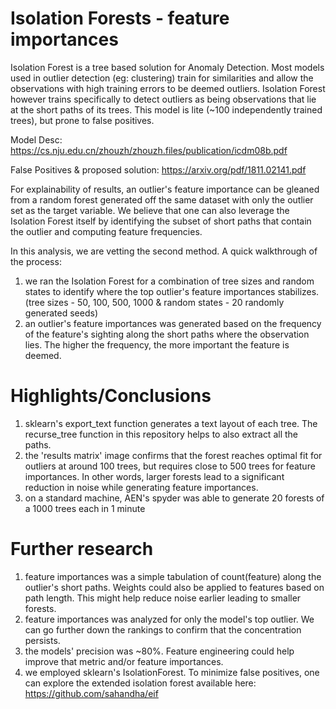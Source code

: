 # Isolation Forests - feature importances

Isolation Forest is a tree based solution for Anomaly Detection. Most models used in outlier detection (eg: clustering) train for similarities and allow the observations with high training errors to be deemed outliers. Isolation Forest however trains specifically to detect outliers as being observations that lie at the short paths of its trees. This model is lite (~100 independently trained trees), but prone to false positives. 

Model Desc: https://cs.nju.edu.cn/zhouzh/zhouzh.files/publication/icdm08b.pdf

False Positives & proposed solution: https://arxiv.org/pdf/1811.02141.pdf

For explainability of results, an outlier's feature importance can be gleaned from a random forest generated off the same dataset with only the outlier set as the target variable. We believe that one can also leverage the Isolation Forest itself by identifying the subset of short paths that contain the outlier and computing feature frequencies.

In this analysis, we are vetting the second method. A quick walkthrough of the process:
1) we ran the Isolation Forest for a combination of tree sizes and random states to identify where the top outlier's feature importances stabilizes.
    (tree sizes - 50, 100, 500, 1000 & random states - 20 randomly generated seeds)
2) an outlier's feature importances was generated based on the frequency of the feature's sighting along the short paths where the observation lies. The higher the frequency, the more important the feature is deemed.

# Highlights/Conclusions
1) sklearn's export_text function generates a text layout of each tree. The recurse_tree function in this repository helps to also extract all the paths.
2) the 'results matrix' image confirms that the forest reaches optimal fit for outliers at around 100 trees, but requires close to 500 trees for feature importances. In other words, larger forests lead to a significant reduction in noise while generating feature importances.
3) on a standard machine, AEN's spyder was able to generate 20 forests of a 1000 trees each in 1 minute


# Further research
1) feature importances was a simple tabulation of count(feature) along the outlier's short paths. Weights could also be applied to features based on path length. This might help reduce noise earlier leading to smaller forests.
2) feature importances was analyzed for only the model's top outlier. We can go further down the rankings to confirm that the concentration persists.
3) the models' precision was ~80%. Feature engineering could help improve that metric and/or feature importances.
4) we employed sklearn's IsolationForest. To minimize false positives, one can explore the extended isolation forest available here: https://github.com/sahandha/eif
